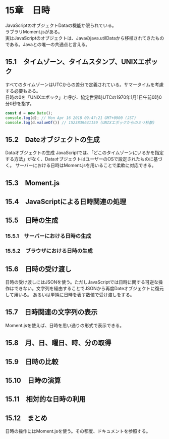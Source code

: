 # 15章　日時
JavaScriptのオブジェクトDataの機能か限られている。  
ラブラリMoment.jsがある。  
実はJavaScriptのオブジェクトは、Javaのjava.utilDataから移植されてきたものである。Javaとの唯一の共通点と言える。  

## 15.1　タイムゾーン、タイムスタンプ、UNIXエポック
すべてのタイムゾーンはUTCからの差分で定義されている。サマータイムを考慮する必要もある。  
日時の0を「UNIXエポック」と呼び、協定世界時UTCの1970年1月1日午前0時0分0秒を指す。  
```js
const d = new Date();
console.log(d); // Mon Apr 16 2018 09:47:21 GMT+0900 (JST)
console.log(d.valueOf()) // 1523839641159 (UNIXエポックからのミリ秒数)
```

## 15.2　Dateオブジェクトの生成
Dataオブジェクトの生成 
JavaScriptでは、「どこのタイムゾーンにいるかを指定する方法」がなく、DataオブジェクトはユーザーのOSで設定されたものに基づく。 
サーバーにおける日時はMoment.jsを用いることで柔軟に対応できる。  

## 15.3　Moment.js
## 15.4　JavaScriptによる日時関連の処理
## 15.5　日時の生成
### 15.5.1　サーバーにおける日時の生成
### 15.5.2　ブラウザにおける日時の生成
## 15.6　日時の受け渡し
日時の受け渡しにはJSONを使う。ただしJavaScriptでは日時に関する可逆な操作はできない。文字列を経由することでJSONから再度Dateオブジェクトに復元して用いる。 
あるいは単純に日時を表す数値で受け渡しをする。 

## 15.7　日時関連の文字列の表示
Moment.jsを使えば、日時を思い通りの形式で表示できる。 
## 15.8　月、日、曜日、時、分の取得
## 15.9　日時の比較
## 15.10　日時の演算
## 15.11　相対的な日時の利用

## 15.12　まとめ
日時の操作にはMoment.jsを使う。その都度、ドキュメントを参照する。  